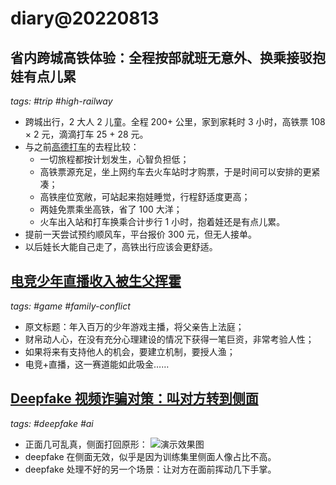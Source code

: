 # diary@20220813

## 省内跨城高铁体验：全程按部就班无意外、换乘接驳抱娃有点儿累
_tags: #trip #high-railway_

- 跨城出行，2 大人 2 儿童。全程 200+ 公里，家到家耗时 3 小时，高铁票 108 × 2 元，滴滴打车 25 + 28 元。
- 与之前[高德打车](../202207/20220731.md#高德跨城打车体验平台傲慢模型下司机内卷黑车化)的去程比较：
  - 一切旅程都按计划发生，心智负担低；
  - 高铁票源充足，坐上网约车去火车站时才购票，于是时间可以安排的更紧凑；
  - 高铁座位宽敞，可站起来抱娃睡觉，行程舒适度更高；
  - 两娃免票乘坐高铁，省了 100 大洋；
  - 火车出入站和打车换乘合计步行 1 小时，抱着娃还是有点儿累。
- 提前一天尝试预约顺风车，平台报价 300 元，但无人接单。
- 以后娃长大能自己走了，高铁出行应该会更舒适。

## [电竞少年直播收入被生父挥霍](https://weibo.com/ttarticle/p/show?id=2309404801235990741386)
_tags: #game #family-conflict_

- 原文标题：年入百万的少年游戏主播，将父亲告上法庭；
- 财帛动人心，在没有充分心理建设的情况下获得一笔巨资，非常考验人性；
- 如果将来有支持他人的机会，要建立机制，要授人渔；
- 电竞+直播，这一赛道能如此吸金……


## [Deepfake 视频诈骗对策：叫对方转到侧面](https://metaphysic.ai/to-uncover-a-deepfake-video-call-ask-the-caller-to-turn-sideways/)
_tags: #deepfake #ai_

- 正面几可乱真，侧面打回原形：
  ![演示效果图](https://metaphysic.ai/wp-content/uploads/2022/08/Examples-Of-DeepFaceLive-Failures-scaled.jpg)
- deepfake 在侧面无效，似乎是因为训练集里侧面人像占比不高。
- deepfake 处理不好的另一个场景：让对方在面前挥动几下手掌。
